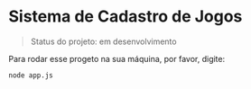 <h1>Sistema de Cadastro de Jogos</h1>

> Status do projeto: em desenvolvimento

Para rodar esse progeto na sua máquina, por favor, digite:

```
node app.js
``` 
